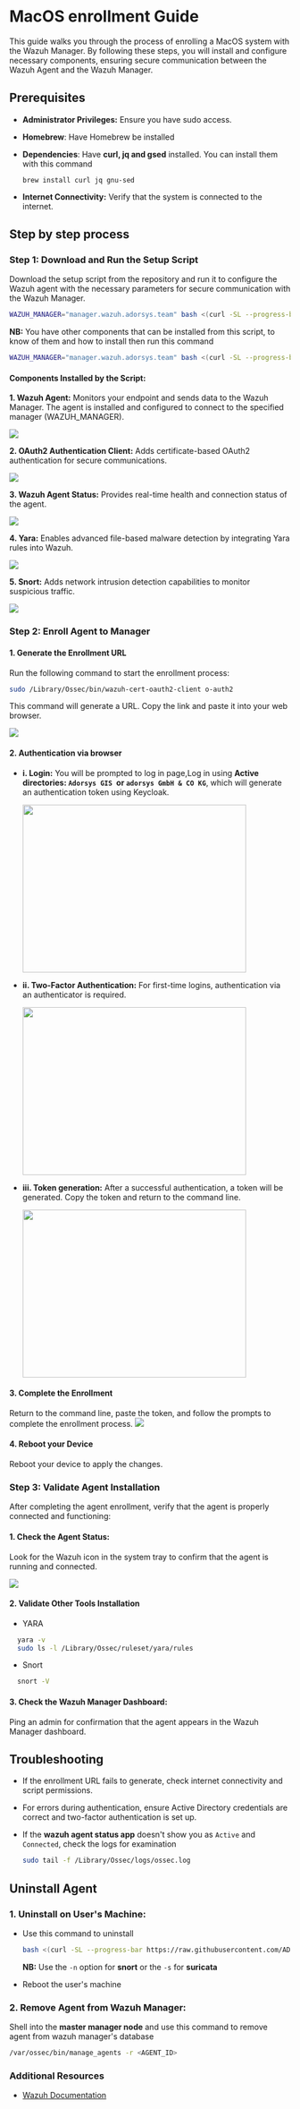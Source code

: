 # MacOS enrollment Guide

This guide walks you through the process of enrolling a MacOS system with the Wazuh Manager. By following these steps, you will install and configure necessary components, ensuring secure communication between the Wazuh Agent and the Wazuh Manager.


## Prerequisites

- **Administrator Privileges:** Ensure you have sudo access.

- **Homebrew**: Have Homebrew be installed

- **Dependencies**: Have **curl, jq and gsed** installed. You can install them with this command

  ```
  brew install curl jq gnu-sed
  ```

- **Internet Connectivity:** Verify that the system is connected to the internet.


## Step by step process

### Step 1: Download and Run the Setup Script

Download the setup script from the repository and run it to configure the Wazuh agent with the necessary parameters for secure communication with the Wazuh Manager.

```bash
WAZUH_MANAGER="manager.wazuh.adorsys.team" bash <(curl -SL --progress-bar https://raw.githubusercontent.com/ADORSYS-GIS/wazuh-agent/main/scripts/setup-agent.sh) -n
```

**NB:** You have other components that can be installed from this script, to know of them and how to install then run this command
```bash
WAZUH_MANAGER="manager.wazuh.adorsys.team" bash <(curl -SL --progress-bar https://raw.githubusercontent.com/ADORSYS-GIS/wazuh-agent/main/scripts/setup-agent.sh) -h
```

#### Components Installed by the Script:

**1. Wazuh Agent:**
Monitors your endpoint and sends data to the Wazuh Manager.
The agent is installed and configured to connect to the specified manager (WAZUH_MANAGER).

   <img src="/Agent Enrollment/images/mac/Screenshot from 2025-01-06 09-08-51.png">

**2. OAuth2 Authentication Client:** Adds certificate-based OAuth2 authentication for secure communications.

   <img src="/Agent Enrollment/images/mac/Screenshot from 2025-01-06 09-09-46.png">

**3. Wazuh Agent Status:** Provides real-time health and connection status of the agent.

   <img src="/Agent Enrollment/images/mac/Screenshot from 2025-01-06 09-12-00.png">

**4. Yara:** Enables advanced file-based malware detection by integrating Yara rules into Wazuh.

   <img src="/Agent Enrollment/images/mac/Screenshot from 2025-01-06 09-14-15.png">

**5. Snort:**
Adds network intrusion detection capabilities to monitor suspicious traffic.

   <img src="/Agent Enrollment/images/mac/Screenshot from 2025-01-06 09-15-09.png">


### Step 2: Enroll Agent to Manager

#### 1. Generate the Enrollment URL

Run the following command to start the enrollment process:

```bash
sudo /Library/Ossec/bin/wazuh-cert-oauth2-client o-auth2
```

This command will generate a URL. Copy the link and paste it into your web browser.

   <img src="/Agent Enrollment/images/mac/Screenshot from 2025-01-06 11-14-33.png">

#### 2. Authentication via browser

- **i. Login:** You will be prompted to log in page,Log in using **Active directories: `Adorsys GIS `or `adorsys GmbH & CO KG`**, which will generate an authentication token using Keycloak.

   <img src="/Agent Enrollment/images/linux/Screenshot from 2024-12-20 08-28-14.png" width="400" height="300">

- **ii. Two-Factor Authentication:** For first-time logins, authentication via an authenticator is required.

   <img src="/Agent Enrollment/images/linux/Screenshot from 2024-12-20 08-29-08.png" width="400" height="300">

- **iii. Token generation:** After a successful authentication, a token will be generated. Copy the token and return to the command line.

   <img src="/Agent Enrollment/images/linux/Screenshot from 2024-12-20 08-28-45.png" width="400" height="300">

#### 3. Complete the Enrollment

Return to the command line, paste the token, and follow the prompts to complete the enrollment process.
<img src="/Agent Enrollment/images/mac/Screenshot from 2025-01-06 09-16-49.png">

#### 4. Reboot your Device

Reboot your device to apply the changes.


### Step 3: Validate Agent Installation

After completing the agent enrollment, verify that the agent is properly connected and functioning:

#### 1. Check the Agent Status:

Look for the Wazuh icon in the system tray to confirm that the agent is running and connected.

   <img src="/Agent Enrollment/images/linux/Screenshot from 2025-01-10 11-59-18.png">


#### 2. Validate Other Tools Installation

- YARA

```bash
  yara -v
  sudo ls -l /Library/Ossec/ruleset/yara/rules
```

- Snort

```bash
  snort -V
```

#### 3. Check the Wazuh Manager Dashboard:

Ping an admin for confirmation that the agent appears in the Wazuh Manager dashboard.


## Troubleshooting

- If the enrollment URL fails to generate, check internet connectivity and script permissions.

- For errors during authentication, ensure Active Directory credentials are correct and two-factor authentication is set up.

- If the **wazuh agent status app** doesn't show you as `Active` and `Connected`, check the logs for examination

   ```bash
   sudo tail -f /Library/Ossec/logs/ossec.log
   ```
   

## Uninstall Agent

### 1. Uninstall on User's Machine:

- Use this command to uninstall

  ```bash
  bash <(curl -SL --progress-bar https://raw.githubusercontent.com/ADORSYS-GIS/wazuh-agent/main/scripts/uninstall-agent.sh) -n
  ```
  **NB:** Use the `-n` option for **snort** or the `-s` for **suricata**

- Reboot the user's machine
  
### 2. Remove Agent from Wazuh Manager:

Shell into the **master manager node** and use this command to remove agent from wazuh manager's database

  ```bash
  /var/ossec/bin/manage_agents -r <AGENT_ID>
  ```

### Additional Resources

- [Wazuh Documentation](https://documentation.wazuh.com/current/user-manual/agent/index.html#wazuh-agent)
